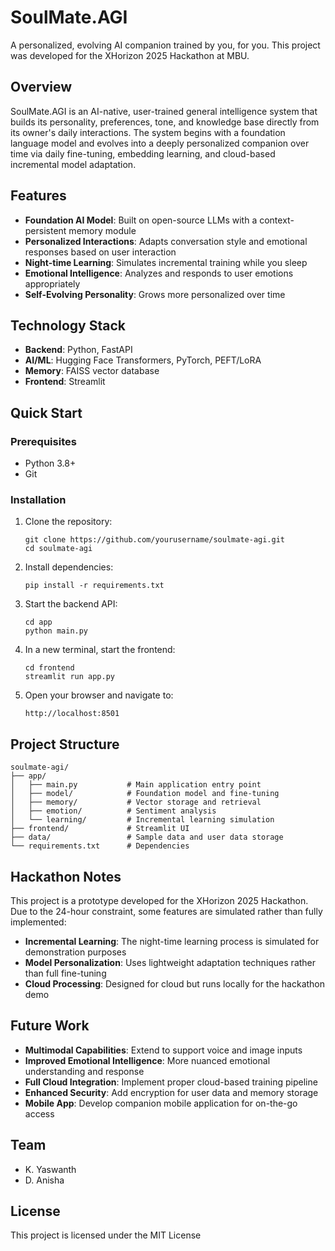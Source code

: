 # SoulMate.AGI

A personalized, evolving AI companion trained by you, for you. This project was developed for the XHorizon 2025 Hackathon at MBU.

## Overview

SoulMate.AGI is an AI-native, user-trained general intelligence system that builds its personality, preferences, tone, and knowledge base directly from its owner's daily interactions. The system begins with a foundation language model and evolves into a deeply personalized companion over time via daily fine-tuning, embedding learning, and cloud-based incremental model adaptation.

## Features

- **Foundation AI Model**: Built on open-source LLMs with a context-persistent memory module
- **Personalized Interactions**: Adapts conversation style and emotional responses based on user interaction
- **Night-time Learning**: Simulates incremental training while you sleep
- **Emotional Intelligence**: Analyzes and responds to user emotions appropriately
- **Self-Evolving Personality**: Grows more personalized over time

## Technology Stack

- **Backend**: Python, FastAPI
- **AI/ML**: Hugging Face Transformers, PyTorch, PEFT/LoRA
- **Memory**: FAISS vector database
- **Frontend**: Streamlit

## Quick Start

### Prerequisites

- Python 3.8+
- Git

### Installation

1. Clone the repository:
   ```
   git clone https://github.com/yourusername/soulmate-agi.git
   cd soulmate-agi
   ```

2. Install dependencies:
   ```
   pip install -r requirements.txt
   ```

3. Start the backend API:
   ```
   cd app
   python main.py
   ```

4. In a new terminal, start the frontend:
   ```
   cd frontend
   streamlit run app.py
   ```

5. Open your browser and navigate to:
   ```
   http://localhost:8501
   ```

## Project Structure

```
soulmate-agi/
├── app/
│   ├── main.py           # Main application entry point
│   ├── model/            # Foundation model and fine-tuning
│   ├── memory/           # Vector storage and retrieval
│   ├── emotion/          # Sentiment analysis 
│   └── learning/         # Incremental learning simulation
├── frontend/             # Streamlit UI
├── data/                 # Sample data and user data storage
└── requirements.txt      # Dependencies
```

## Hackathon Notes

This project is a prototype developed for the XHorizon 2025 Hackathon. Due to the 24-hour constraint, some features are simulated rather than fully implemented:

- **Incremental Learning**: The night-time learning process is simulated for demonstration purposes
- **Model Personalization**: Uses lightweight adaptation techniques rather than full fine-tuning
- **Cloud Processing**: Designed for cloud but runs locally for the hackathon demo

## Future Work

- **Multimodal Capabilities**: Extend to support voice and image inputs
- **Improved Emotional Intelligence**: More nuanced emotional understanding and response
- **Full Cloud Integration**: Implement proper cloud-based training pipeline
- **Enhanced Security**: Add encryption for user data and memory storage
- **Mobile App**: Develop companion mobile application for on-the-go access

## Team

- K. Yaswanth
- D. Anisha

## License

This project is licensed under the MIT License

